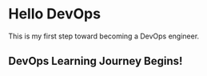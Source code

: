 # Hello DevOps
This is my first step toward becoming a DevOps engineer.
## DevOps Learning Journey Begins!
